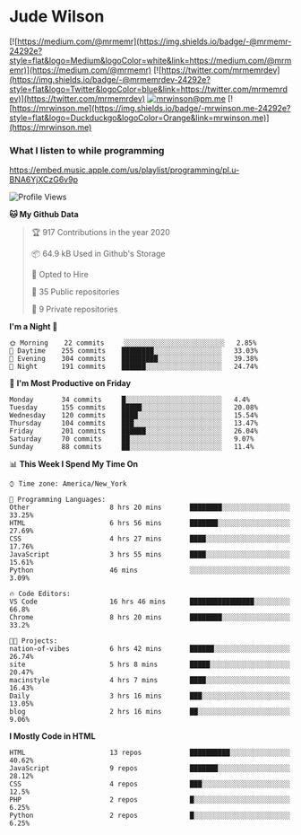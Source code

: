 # Jude Wilson
[![https://medium.com/@mrmemr](https://img.shields.io/badge/-@mrmemr-24292e?style=flat&logo=Medium&logoColor=white&link=https://medium.com/@mrmemr)](https://medium.com/@mrmemr)
[![https://twitter.com/mrmemrdev](https://img.shields.io/badge/-@mrmemrdev-24292e?style=flat&logo=Twitter&logoColor=blue&link=https://twitter.com/mrmemrdev)](https://twitter.com/mrmemrdev)
[![mrwinson@pm.me](https://img.shields.io/badge/-mrwinson@pm.me-24292e?style=flat&logo=ProtonMail&logoColor=Grey&link=mailto:mrwinson@pm.me)](mailto:mrwinson@pm.me)
[![https://mrwinson.me](https://img.shields.io/badge/-mrwinson.me-24292e?style=flat&logo=Duckduckgo&logoColor=Orange&link=mrwinson.me)](https://mrwinson.me) 

### What I listen to while programming
https://embed.music.apple.com/us/playlist/programming/pl.u-BNA6YjXCzG6v9p

<!--START_SECTION:waka-->
![Profile Views](http://img.shields.io/badge/Profile%20Views-28-blue)

**🐱 My Github Data** 

> 🏆 917 Contributions in the year 2020
 > 
> 📦 64.9 kB Used in Github's Storage 
 > 
> 💼 Opted to Hire
 > 
> 📜 35 Public repositories
 > 
> 🔑 9 Private repositories 

**I'm a Night 🦉** 

```text
🌞 Morning    22 commits     ░░░░░░░░░░░░░░░░░░░░░░░░░   2.85% 
🌆 Daytime    255 commits    ████████░░░░░░░░░░░░░░░░░   33.03% 
🌃 Evening    304 commits    █████████░░░░░░░░░░░░░░░░   39.38% 
🌙 Night      191 commits    ██████░░░░░░░░░░░░░░░░░░░   24.74%

```
📅 **I'm Most Productive on Friday** 

```text
Monday       34 commits     █░░░░░░░░░░░░░░░░░░░░░░░░   4.4% 
Tuesday      155 commits    █████░░░░░░░░░░░░░░░░░░░░   20.08% 
Wednesday    120 commits    ████░░░░░░░░░░░░░░░░░░░░░   15.54% 
Thursday     104 commits    ███░░░░░░░░░░░░░░░░░░░░░░   13.47% 
Friday       201 commits    ██████░░░░░░░░░░░░░░░░░░░   26.04% 
Saturday     70 commits     ██░░░░░░░░░░░░░░░░░░░░░░░   9.07% 
Sunday       88 commits     ██░░░░░░░░░░░░░░░░░░░░░░░   11.4%

```


📊 **This Week I Spend My Time On** 

```text
⌚︎ Time zone: America/New_York

💬 Programming Languages: 
Other                    8 hrs 20 mins       ████████░░░░░░░░░░░░░░░░░   33.25% 
HTML                     6 hrs 56 mins       ███████░░░░░░░░░░░░░░░░░░   27.69% 
CSS                      4 hrs 27 mins       ████░░░░░░░░░░░░░░░░░░░░░   17.76% 
JavaScript               3 hrs 55 mins       ████░░░░░░░░░░░░░░░░░░░░░   15.61% 
Python                   46 mins             ░░░░░░░░░░░░░░░░░░░░░░░░░   3.09%

🔥 Code Editors: 
VS Code                  16 hrs 46 mins      ████████████████░░░░░░░░░   66.8% 
Chrome                   8 hrs 20 mins       ████████░░░░░░░░░░░░░░░░░   33.2%

🐱‍💻 Projects: 
nation-of-vibes          6 hrs 42 mins       ██████░░░░░░░░░░░░░░░░░░░   26.74% 
site                     5 hrs 8 mins        █████░░░░░░░░░░░░░░░░░░░░   20.47% 
macinstyle               4 hrs 7 mins        ████░░░░░░░░░░░░░░░░░░░░░   16.43% 
Daily                    3 hrs 16 mins       ███░░░░░░░░░░░░░░░░░░░░░░   13.05% 
blog                     2 hrs 16 mins       ██░░░░░░░░░░░░░░░░░░░░░░░   9.06%

```

**I Mostly Code in HTML** 

```text
HTML                     13 repos            ██████████░░░░░░░░░░░░░░░   40.62% 
JavaScript               9 repos             ███████░░░░░░░░░░░░░░░░░░   28.12% 
CSS                      4 repos             ███░░░░░░░░░░░░░░░░░░░░░░   12.5% 
PHP                      2 repos             █░░░░░░░░░░░░░░░░░░░░░░░░   6.25% 
Python                   2 repos             █░░░░░░░░░░░░░░░░░░░░░░░░   6.25%

```



<!--END_SECTION:waka-->
